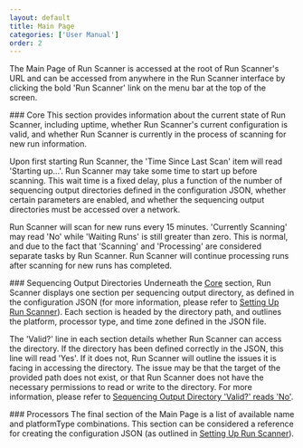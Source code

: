 ```yaml
---
layout: default
title: Main Page
categories: ['User Manual']
order: 2
---
```


<!-- TODO: Add image without any identifiable info in it -->

The Main Page of Run Scanner is accessed at the root of Run Scanner's URL 
and can be accessed from anywhere in the Run Scanner interface by clicking 
the bold 'Run Scanner' link on the menu bar at the top of the screen.

<a id="core" />
### Core
This section provides information about the current state of Run Scanner, 
including uptime, whether Run Scanner's current configuration is valid, and 
whether Run Scanner is currently in the process of scanning for new run 
information. 

Upon first starting Run Scanner, the 'Time Since Last Scan' item will read 
'Starting up...'. Run Scanner may take some time to start up before scanning. 
This wait time is a fixed delay, plus a function of the number of sequencing 
output directories defined in the configuration JSON, whether certain parameters 
are enabled, and whether the sequencing output directories must be accessed over 
a network.

Run Scanner will scan for new runs every 15 minutes. 'Currently Scanning' 
may read 'No' while 'Waiting Runs' is still greater than zero. This is normal,
 and due to the fact that 'Scanning' and 'Processing' are considered separate 
tasks by Run Scanner. Run Scanner will continue processing runs after scanning
 for new runs has completed. 

<a id="sequencers" />
### Sequencing Output Directories
Underneath the <a href="#core">Core</a> section, Run Scanner displays one 
section per sequencing output directory, as defined in the configuration 
JSON (for more information, please refer to 
<a href="installation.html#setup">Setting Up Run Scanner</a>). Each section 
is headed by the directory path, and outlines the platform, processor type, 
and time zone defined in the JSON file. 

The 'Valid?' line in each section details whether Run Scanner can access the 
directory. If the directory has been defined correctly in the JSON, this line 
will read 'Yes'. If it does not, Run Scanner will outline the issues it is 
facing in accessing the directory. The issue may be that the target of the 
provided path does not exist, or that Run Scanner does not have the necessary
 permissions to read or write to the directory. For more information, please 
refer to <a href="troubleshooting.html#SequencerInvalid">Sequencing Output 
Directory 'Valid?' reads 'No'</a>.

<a id="processors" />
### Processors
The final section of the Main Page is a list of available name and 
platformType combinations. This section can be considered a reference for 
creating the configuration JSON (as outlined in 
<a href="installation.html#setup">Setting Up Run Scanner</a>). 
